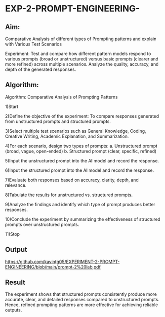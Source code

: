# EXP-2-PROMPT-ENGINEERING-

## Aim: 
Comparative Analysis of different types of Prompting patterns and explain with Various Test Scenarios

Experiment:
Test and compare how different pattern models respond to various prompts (broad or unstructured) versus basic prompts (clearer and more refined) across multiple scenarios. 
Analyze the quality, accuracy, and depth of the generated responses.


## Algorithm:
Algorithm: Comparative Analysis of Prompting Patterns

1)Start

2)Define the objective of the experiment: To compare responses generated from unstructured prompts and structured prompts.

3)Select multiple test scenarios such as General Knowledge, Coding, Creative Writing, Academic Explanation, and Summarization.

4)For each scenario, design two types of prompts:
a. Unstructured prompt (broad, vague, open-ended)
b. Structured prompt (clear, specific, refined)

5)Input the unstructured prompt into the AI model and record the response.

6)Input the structured prompt into the AI model and record the response.

7)Evaluate both responses based on accuracy, clarity, depth, and relevance.

8)Tabulate the results for unstructured vs. structured prompts.

9)Analyze the findings and identify which type of prompt produces better responses.

10)Conclude the experiment by summarizing the effectiveness of structured prompts over unstructured prompts.

11)Stop


## Output
https://github.com/kavintg05/EXPERIMENT-2-PROMPT-ENGINEERING/blob/main/prompt-2%20lab.pdf
## Result
The experiment shows that structured prompts consistently produce more accurate, clear, and detailed responses compared to unstructured prompts. Hence, refined prompting patterns are more effective for achieving reliable outputs.
